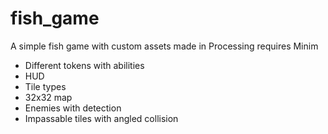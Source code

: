 # fish_game
A simple fish game with custom assets made in Processing
requires Minim

- Different tokens with abilities
- HUD
- Tile types
- 32x32 map
- Enemies with detection
- Impassable tiles with angled collision
